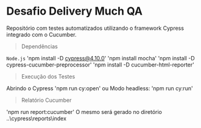 ﻿# Desafio Delivery Much QA 

Repositório com testes automatizados utilizando o framework Cypress integrado com o Cucumber.

> Dependências

`Node.js`
'npm install -D cypress@4.10.0'
'npm install mocha'
'npm install -D cypress-cucumber-preprocessor'
'npm install -D cucumber-html-reporter'

> Execução dos Testes

Abrindo o Cypress 'npm run cy:open'
ou
Modo headless: 'npm run cy:run'


> Relatório Cucumber

'npm run report:cucumber'
O mesmo será gerado no diretório ..\cypress\reports\index



